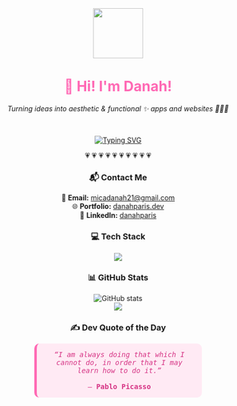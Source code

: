 <div align="center">

  <img src="https://media.giphy.com/media/du3J3cXyzhj75IOgvA/giphy.gif" width="100" />

  <h1 style="color:#ff69b4;">💖 Hi! I'm Danah!</h1>
  <p><i>Turning ideas into aesthetic & functional ✨ apps and websites 👩🏻‍💻</i></p>

  <br />

[![Typing SVG](https://readme-typing-svg.demolab.com?font=Fira+Code&size=22&duration=3000&pause=1000&color=FFB6C1&center=true&vCenter=true&width=435&lines=Software+Engineer+from+PH!;I+love+building+web+%26+mobile+apps+💻;React+%7C+Java%7C+MySQL+%7C+NodeJS+%F0%9F%93%90)](https://git.io/typing-svg)

</div>

<p align="center">💗 💗 💗 💗 💗 💗 💗 💗 💗 💗</p>

<div align="center">

  <h3>📬 Contact Me</h3>

  💌 <b>Email:</b> micadanah21@gmail.com  
  🌐 <b>Portfolio:</b> <a href="https://danahparis-portfolio.netlify.app/">danahparis.dev</a>  
  💼 <b>LinkedIn:</b> <a href="https://www.linkedin.com/in/mica-danah-paris-374a10289/">danahparis</a>  

</div>



<div align="center">

  <h3>💻 Tech Stack</h3>
  <img src="https://skillicons.dev/icons?i=html,css,js,react,java,nodejs,mysql,figma,flutter,dart,firebase,git,github,vscode" />

</div>



<div align="center">

  <h3>📊 GitHub Stats</h3>

  <img src="https://github-readme-stats.vercel.app/api?username=danahparis21&show_icons=true&theme=tokyonight&title_color=ffb6c1&icon_color=ffb6c1" alt="GitHub stats" />
  <br />
  <img src="https://github-readme-stats.vercel.app/api/top-langs/?username=danahparis21&layout=compact&theme=tokyonight&title_color=ffb6c1" />

</div>



<div align="center">

  <h3>✍️ Dev Quote of the Day</h3>

  <div style="background:#ffeaf4;padding:1em;border-radius:10px;border-left:5px solid #ff69b4;width:60%;font-family:'Fira Code',monospace;color:#d63384;">
    <i>“I am always doing that which I cannot do, in order that I may learn how to do it.”</i>  
    <br><br>
    — <strong>Pablo Picasso</strong>
  </div>

</div>
